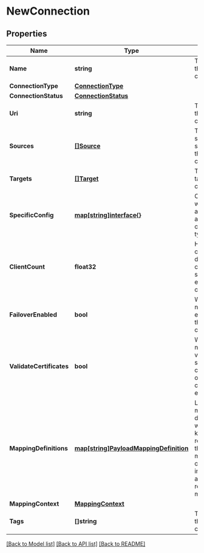 # NewConnection

## Properties

Name | Type | Description | Notes
------------ | ------------- | ------------- | -------------
**Name** | **string** | The name of the connection | [optional] 
**ConnectionType** | [**ConnectionType**](ConnectionType.md) |  | 
**ConnectionStatus** | [**ConnectionStatus**](ConnectionStatus.md) |  | 
**Uri** | **string** | The URI of the connection | 
**Sources** | [**[]Source**](Source.md) | The subscription sources of this connection | 
**Targets** | [**[]Target**](Target.md) | The publish targets of this connection | 
**SpecificConfig** | [**map[string]interface{}**](.md) | Configuration which is only applicable for a specific connection type | [optional] 
**ClientCount** | **float32** | How many clients on different cluster nodes should establish the connection | [optional] 
**FailoverEnabled** | **bool** | Whether or not failover is enabled for this connection | [optional] 
**ValidateCertificates** | **bool** | Whether or not to validate server certificates on connection establishment | [optional] 
**MappingDefinitions** | [**map[string]PayloadMappingDefinition**](PayloadMappingDefinition.md) | List of mapping definitions where the key represents the ID of each mapping that can be used in sources and targets to reference a mapping. | [optional] 
**MappingContext** | [**MappingContext**](MappingContext.md) |  | [optional] 
**Tags** | **[]string** | The tags of the connection | [optional] 

[[Back to Model list]](../README.md#documentation-for-models) [[Back to API list]](../README.md#documentation-for-api-endpoints) [[Back to README]](../README.md)


